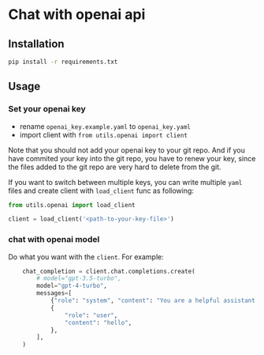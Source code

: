 # Chat with openai api

## Installation

```bash
pip install -r requirements.txt
```

## Usage

### Set your openai key

- rename `openai_key.example.yaml` to `openai_key.yaml`
- import client with `from utils.openai import client`

Note that you should not add your openai key to your git repo. And if you have commited your key into the git repo, you have to renew your key, since the files added to the git repo are very hard to delete from the git.

If you want to switch between multiple keys, you can write multiple `yaml` files and create client with `load_client` func as following:

```python
from utils.openai import load_client

client = load_client('<path-to-your-key-file>')
```

### chat with openai model

Do what you want with the `client`. For example:

```python
    chat_completion = client.chat.completions.create(
        # model="gpt-3.5-turbo",
        model="gpt-4-turbo",
        messages=[
            {"role": "system", "content": "You are a helpful assistant."},
            {
                "role": "user",
                "content": "hello",
            },
        ],
    )
```
